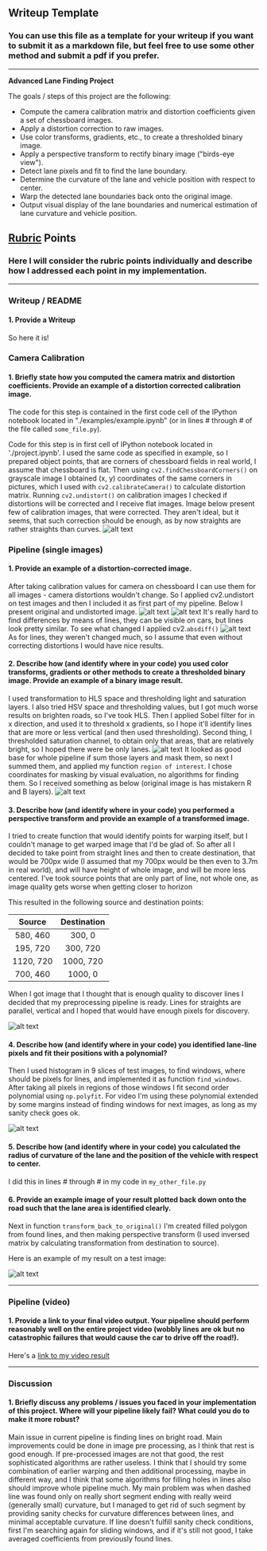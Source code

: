 ## Writeup Template

### You can use this file as a template for your writeup if you want to submit it as a markdown file, but feel free to use some other method and submit a pdf if you prefer.

---

**Advanced Lane Finding Project**

The goals / steps of this project are the following:

* Compute the camera calibration matrix and distortion coefficients given a set of chessboard images.
* Apply a distortion correction to raw images.
* Use color transforms, gradients, etc., to create a thresholded binary image.
* Apply a perspective transform to rectify binary image ("birds-eye view").
* Detect lane pixels and fit to find the lane boundary.
* Determine the curvature of the lane and vehicle position with respect to center.
* Warp the detected lane boundaries back onto the original image.
* Output visual display of the lane boundaries and numerical estimation of lane curvature and vehicle position.

[//]: # (Image References)

[image1]: ./writeup_images/undistorted_subplot.png "Undistorted subplot"
[image2]: ./test_images/test6.jpg "Road"
[image3]: ./writeup_images/undistorted_test6.jpg "Undistorted Road"
[image4]: ./writeup_images/distorted_diff.jpg "Diff normal and distorted"
[image5]: ./writeup_images/pipeline_straight_lines2.jpg "L and S layers after thresholding and gradient"
[image6]: ./writeup_images/pipeline_undist_straight_lines2.jpg "Summed L and S layers"
[image7]: ./writeup_images/pipeline_processed_straight_lines2.jpg "Warped processed image"
[image8]: ./writeup_images/searched_lines.jpg "Colored lines pixels with fitted polynomial"
[image9]: ./writeup_images/found_lane_test5.jpg "Found lane transformed back to road"
[video1]: ./project_video.mp4 "Video"

## [Rubric](https://review.udacity.com/#!/rubrics/571/view) Points

### Here I will consider the rubric points individually and describe how I addressed each point in my implementation.  

---

### Writeup / README

#### 1. Provide a Writeup

So here it is!

### Camera Calibration

#### 1. Briefly state how you computed the camera matrix and distortion coefficients. Provide an example of a distortion corrected calibration image.

The code for this step is contained in the first code cell of the IPython notebook located in "./examples/example.ipynb" (or in lines # through # of the file called `some_file.py`).  

Code for this step is in first cell of IPython notebook located in './project.ipynb'. I used the same code as specified
in example, so I prepared object points, that are corners of chessboard fields in real world, I assume that chessboard is flat.
Then using `cv2.findChessboardCorners()` on grayscale image I obtained (x, y) coordinates of the same corners in pictures,
which I used with `cv2.calibrateCamera()` to calculate distortion matrix. Running `cv2.undistort()` on calibration images
I checked if distortions will be corrected and I receive flat images. Image below present few of calibration images,
that were corrected. They aren't ideal, but it seems, that such correction should be enough, as by now straights are
rather straights than curves.
![alt text][image1]


### Pipeline (single images)

#### 1. Provide an example of a distortion-corrected image.

After taking calibration values for camera on chessboard I can use them for all images - camera distortions wouldn't
change. So I applied cv2.undistort on test images and then I included it as first part of my pipeline. Below I present
original and undistorted image.
![alt text][image2]
![alt text][image3]
It's really hard to find differences by means of lines, they can be visible on cars, but lines look pretty similar. To
see what changed I applied cv2.`absdiff()`
![alt text][image4]
As for lines, they weren't changed much, so I assume that even without correcting distortions I would have nice results.


#### 2. Describe how (and identify where in your code) you used color transforms, gradients or other methods to create a thresholded binary image.  Provide an example of a binary image result.

I used transformation to HLS space and thresholding light and saturation layers. I also tried HSV space and thresholding
values, but I got much worse results on brighten roads, so I've took HLS. Then I applied Sobel filter for in x direction,
and used it to threshold x gradients, so I hope it'll identify lines that are more or less vertical (and then used thresholding).
Second thing, I thresholded saturation channel, to obtain only that areas, that are relatively bright, so I hoped there
were be only lanes.
![alt text][image5]
It looked as good base for whole pipeline if sum those layers and mask them, so next I summed them, and applied my
function `region of interest`. I chose coordinates for masking by visual evaluation, no algorithms for finding them.
So I received something as below (original image is has mistakern R and B layers).
![alt text][image6]

#### 3. Describe how (and identify where in your code) you performed a perspective transform and provide an example of a transformed image.

I tried to create function that would identify points for warping itself, but I couldn't manage to get warped image that
I'd be glad of. So after all I decided to take point from straight lines and then to create destination, that would be
700px wide (I assumed that my 700px would be then even to 3.7m in real world), and will have height of whole image,
and will be more less centered. I've took source points that are only part of line, not whole one, as image quality
gets worse when getting closer to horizon

This resulted in the following source and destination points:

| Source        | Destination   |
|:-------------:|:-------------:| 
| 580, 460      | 300, 0        |
| 195, 720      | 300, 720      |
| 1120, 720     | 1000, 720      |
| 700, 460      | 1000, 0        |

When I got image that I thought that is enough quality to discover lines I decided that my preprocessing pipeline is ready.
Lines for straights are parallel, vertical and I hoped that would have enough pixels for discovery.

![alt text][image7]

#### 4. Describe how (and identify where in your code) you identified lane-line pixels and fit their positions with a polynomial?

Then I used histogram in 9 slices of test images, to find windows, where should be pixels for lines, and implemented it
as function `find_windows`. After taking all pixels in regions of those windows I fit second order polynomial using
`np.polyfit`. For video I'm using these polynomial extended by some margins instead of finding windows for next images,
as long as my sanity check goes ok.

![alt text][image8]

#### 5. Describe how (and identify where in your code) you calculated the radius of curvature of the lane and the position of the vehicle with respect to center.

I did this in lines # through # in my code in `my_other_file.py`

#### 6. Provide an example image of your result plotted back down onto the road such that the lane area is identified clearly.

Next in function `transform_back_to_original()` I'm created filled polygon from found lines, and then making perspective
transform (I used inversed matrix by calculating transformation from destination to source).

Here is an example of my result on a test image:

![alt text][image9]

---

### Pipeline (video)

#### 1. Provide a link to your final video output.  Your pipeline should perform reasonably well on the entire project video (wobbly lines are ok but no catastrophic failures that would cause the car to drive off the road!).

Here's a [link to my video result](./writeup_images/project_video.mp4)

---

### Discussion

#### 1. Briefly discuss any problems / issues you faced in your implementation of this project.  Where will your pipeline likely fail?  What could you do to make it more robust?

Main issue in current pipeline is finding lines on bright road. Main improvements could be done in image pre processing,
as I think that rest is good enough. If pre-processed images are not that good, the rest sophisticated algorithms are
rather useless. I think that I should try some combination of earlier warping and then additional processing, maybe in
different way, and I think that some algorithms for filling holes in lines also should improve whole pipeline much.
My main problem was when dashed line was found only on really short segment ending with really weird (generally small)
curvature, but I managed to get rid of such segment by providing sanity checks for curvature differences between lines,
and minimal acceptable curvature. If line doesn't fulfill sanity check conditions, first I'm searching again for sliding
windows, and if it's still not good, I take averaged coefficients from previously found lines.